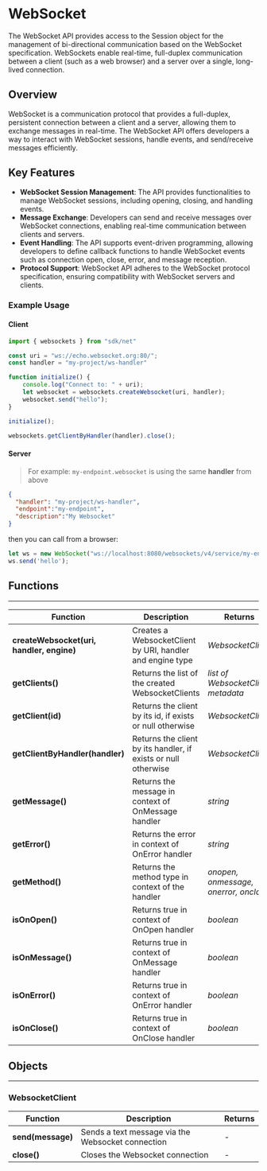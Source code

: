 # WebSocket

The WebSocket API provides access to the Session object for the management of bi-directional communication based on the WebSocket specification. WebSockets enable real-time, full-duplex communication between a client (such as a web browser) and a server over a single, long-lived connection.

## Overview

WebSocket is a communication protocol that provides a full-duplex, persistent connection between a client and a server, allowing them to exchange messages in real-time. The WebSocket API offers developers a way to interact with WebSocket sessions, handle events, and send/receive messages efficiently.

## Key Features

- **WebSocket Session Management**: The API provides functionalities to manage WebSocket sessions, including opening, closing, and handling events.
- **Message Exchange**: Developers can send and receive messages over WebSocket connections, enabling real-time communication between clients and servers.
- **Event Handling**: The API supports event-driven programming, allowing developers to define callback functions to handle WebSocket events such as connection open, close, error, and message reception.
- **Protocol Support**: WebSocket API adheres to the WebSocket protocol specification, ensuring compatibility with WebSocket servers and clients.

### Example Usage

#### Client

```javascript
import { websockets } from "sdk/net"

const uri = "ws://echo.websocket.org:80/";
const handler = "my-project/ws-handler"

function initialize() {
    console.log("Connect to: " + uri);
    let websocket = websockets.createWebsocket(uri, handler);
    websocket.send("hello");
}

initialize();

websockets.getClientByHandler(handler).close();
```

#### Server

> For example: `my-endpoint.websocket` is using the same **handler** from above

```json
{
  "handler": "my-project/ws-handler",
  "endpoint":"my-endpoint",
  "description":"My Websocket"
}
```

then you can call from a browser:

```javascript
let ws = new WebSocket("ws://localhost:8080/websockets/v4/service/my-endpoint");
ws.send('hello');
```

## Functions

---

Function     | Description | Returns
------------ | ----------- | --------
**createWebsocket(uri, handler, engine)**   | Creates a WebsocketClient by URI, handler and engine type | *WebsocketClient*
**getClients()**    | Returns the list of the created WebsocketClients | *list of WebsocketClient metadata*
**getClient(id)**   | Returns the client by its id, if exists or null otherwise | *WebsocketClient*
**getClientByHandler(handler)**   | Returns the client by its handler, if exists or null otherwise | *WebsocketClient*
**getMessage()**   | Returns the message in context of OnMessage handler | *string*
**getError()**   | Returns the error in context of OnError handler | *string*
**getMethod()**   | Returns the method type in context of the handler | *onopen, onmessage, onerror, onclose*
**isOnOpen()**   | Returns true in context of OnOpen handler | *boolean*
**isOnMessage()**   | Returns true in context of OnMessage handler | *boolean*
**isOnError()**   | Returns true in context of OnError handler | *boolean*
**isOnClose()**   | Returns true in context of OnClose handler | *boolean*



## Objects

---

### WebsocketClient

Function     | Description | Returns
------------ | ----------- | --------
**send(message)**   | Sends a text message via the Websocket connection | -
**close()**   | Closes the Websocket connection | -
